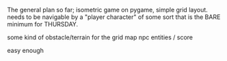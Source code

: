 
The general plan so far;
isometric game on pygame, simple grid layout.
needs to be navigable by a "player character" of some sort
that is the BARE minimum for THURSDAY.

some kind of obstacle/terrain for the grid map
npc entities / score

easy enough
